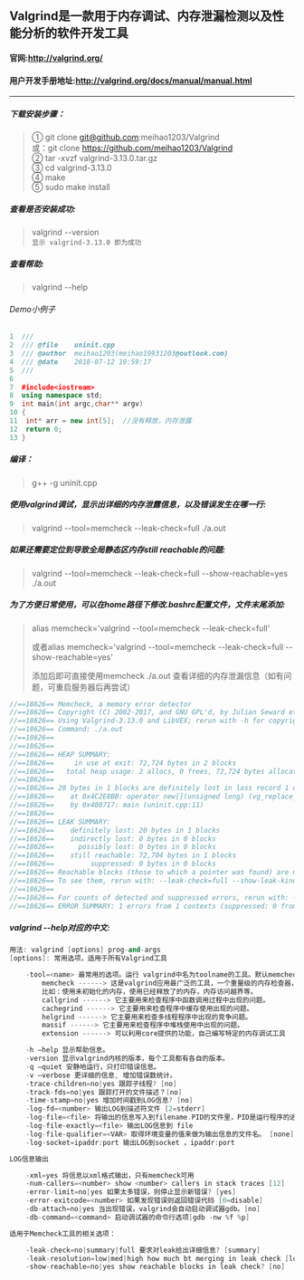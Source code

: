 ## Valgrind是一款用于内存调试、内存泄漏检测以及性能分析的软件开发工具
#### 官网:http://valgrind.org/
#### 用户开发手册地址:http://valgrind.org/docs/manual/manual.html
------------

##### 下载安装步骤：
> ① git clone git@github.com:meihao1203/Valgrind<br>
> 或：git clone https://github.com/meihao1203/Valgrind<br>
> ② tar -xvzf valgrind-3.13.0.tar.gz<br>
> ③ cd valgrind-3.13.0<br>
> ④ make<br>
> ⑤ sudo make install<br>

##### 查看是否安装成功:
> valgrind --version<br>
> `显示 valgrind-3.13.0 即为成功`

##### 查看帮助:
> valgrind --help

###### Demo小例子
```C++
1  ///
2  /// @file    uninit.cpp
3  /// @author  meihao1203(meihao19931203@outlook.com)
4  /// @date    2018-07-12 19:59:17
5  ///
6 
7  #include<iostream>
8  using namespace std;
9  int main(int argc,char** argv) 
10 {
11	int* arr = new int[5];  //没有释放，内存泄露
12	return 0;
13 }
```
##### 编译：
> g++ -g uninit.cpp

##### 使用valgrind调试，显示出详细的内存泄露信息，以及错误发生在哪一行:
> valgrind --tool=memcheck --leak-check=full ./a.out
##### 如果还需要定位到导致全局静态区内存still reachable的问题:
> valgrind --tool=memcheck --leak-check=full --show-reachable=yes ./a.out
##### 为了方便日常使用，可以在home路径下修改.bashrc配置文件，文件末尾添加:
> alias memcheck='valgrind --tool=memcheck --leak-check=full'
> 
> 或者alias memcheck='valgrind --tool=memcheck --leak-check=full --show-reachable=yes'
> 
> 添加后即可直接使用memcheck ./a.out 查看详细的内存泄漏信息（如有问题，可重启服务器后再尝试）
```C++
//==18626== Memcheck, a memory error detector
//==18626== Copyright (C) 2002-2017, and GNU GPL'd, by Julian Seward et al.
//==18626== Using Valgrind-3.13.0 and LibVEX; rerun with -h for copyright info
//==18626== Command: ./a.out
//==18626== 
//==18626== 
//==18626== HEAP SUMMARY:
//==18626==     in use at exit: 72,724 bytes in 2 blocks
//==18626==   total heap usage: 2 allocs, 0 frees, 72,724 bytes allocated
//==18626== 
//==18626== 20 bytes in 1 blocks are definitely lost in loss record 1 of 2
//==18626==    at 0x4C2E8BB: operator new[](unsigned long) (vg_replace_malloc.c:423)
//==18626==    by 0x400717: main (uninit.cpp:11)
//==18626== 
//==18626== LEAK SUMMARY:
//==18626==    definitely lost: 20 bytes in 1 blocks
//==18626==    indirectly lost: 0 bytes in 0 blocks
//==18626==      possibly lost: 0 bytes in 0 blocks
//==18626==    still reachable: 72,704 bytes in 1 blocks
//==18626==         suppressed: 0 bytes in 0 blocks
//==18626== Reachable blocks (those to which a pointer was found) are not shown.
//==18626== To see them, rerun with: --leak-check=full --show-leak-kinds=all
//==18626== 
//==18626== For counts of detected and suppressed errors, rerun with: -v
//==18626== ERROR SUMMARY: 1 errors from 1 contexts (suppressed: 0 from 0)
```

##### valgrind --help对应的中文:
```C++
用法: valgrind [options] prog-and-args
[options]: 常用选项，适用于所有Valgrind工具

    -tool=<name> 最常用的选项。运行 valgrind中名为toolname的工具。默认memcheck。
        memcheck ------> 这是valgrind应用最广泛的工具，一个重量级的内存检查器，能够发现开发中绝大多数内存错误使用情况，
        比如：使用未初始化的内存，使用已经释放了的内存，内存访问越界等。
        callgrind ------> 它主要用来检查程序中函数调用过程中出现的问题。
        cachegrind ------> 它主要用来检查程序中缓存使用出现的问题。
        helgrind ------> 它主要用来检查多线程程序中出现的竞争问题。
        massif ------> 它主要用来检查程序中堆栈使用中出现的问题。
        extension ------> 可以利用core提供的功能，自己编写特定的内存调试工具

    -h –help 显示帮助信息。
    -version 显示valgrind内核的版本，每个工具都有各自的版本。
    -q –quiet 安静地运行，只打印错误信息。
    -v –verbose 更详细的信息, 增加错误数统计。
    -trace-children=no|yes 跟踪子线程? [no]
    -track-fds=no|yes 跟踪打开的文件描述？[no]
    -time-stamp=no|yes 增加时间戳到LOG信息? [no]
    -log-fd=<number> 输出LOG到描述符文件 [2=stderr]
    -log-file=<file> 将输出的信息写入到filename.PID的文件里，PID是运行程序的进行ID
    -log-file-exactly=<file> 输出LOG信息到 file
    -log-file-qualifier=<VAR> 取得环境变量的值来做为输出信息的文件名。 [none]
    -log-socket=ipaddr:port 输出LOG到socket ，ipaddr:port

LOG信息输出

    -xml=yes 将信息以xml格式输出，只有memcheck可用
    -num-callers=<number> show <number> callers in stack traces [12]
    -error-limit=no|yes 如果太多错误，则停止显示新错误? [yes]
    -error-exitcode=<number> 如果发现错误则返回错误代码 [0=disable]
    -db-attach=no|yes 当出现错误，valgrind会自动启动调试器gdb。[no]
    -db-command=<command> 启动调试器的命令行选项[gdb -nw %f %p]

适用于Memcheck工具的相关选项：

    -leak-check=no|summary|full 要求对leak给出详细信息? [summary]
    -leak-resolution=low|med|high how much bt merging in leak check [low]
    -show-reachable=no|yes show reachable blocks in leak check? [no]
```
